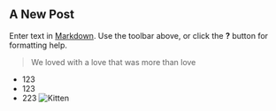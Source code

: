 ## A New Post

Enter text in [Markdown](http://daringfireball.net/projects/markdown/). Use the toolbar above, or click the **?** button for formatting help.
> We loved with a love that was more than love
- 123
- 123
- 223
![Kitten](http://dreamatico.com/data_images/kitten/kitten-2.jpg)



